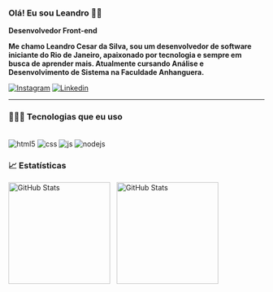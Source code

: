 
### Olá! Eu sou Leandro 👋🏽

**Desenvolvedor Front-end**

**Me chamo Leandro Cesar da Silva, sou um desenvolvedor de software iniciante do Rio de Janeiro, apaixonado por tecnologia e sempre em busca de aprender mais. Atualmente cursando Análise e Desenvolvimento de Sistema na Faculdade Anhanguera.**

[![Instagram](https://img.shields.io/badge/Instagram-E4405F?style=for-the-badge&logo=instagram&logoColor=white)](https://instagram.com/euchamit)
[![Linkedin](https://img.shields.io/badge/LinkedIn-0077B5?style=for-the-badge&logo=linkedin&logoColor=white)](https://linkedin.com/in/leandro-cesar2)

---

### 🧑🏻‍💻 Tecnologias que eu uso

<div style="display: inline_block"><br/>
<img align="center" alt="html5" src="https://img.shields.io/badge/HTML5-E34F26?style=for-the-badge&logo=html5&logoColor=white">
<img align="center" alt="css" src="https://img.shields.io/badge/CSS3-1572B6?&style=for-the-badge&logo=css3&logoColor=white">
<img align="center" alt="js" src="https://img.shields.io/badge/JavaScript-F7DF1E?style=for-the-badge&logo=javascript&logoColor=black">
<img align="center" alt="nodejs" src="https://img.shields.io/badge/Node.js-43853D?style=for-the-badge&logo=node.js&logoColor=white">

</div>

### 📈 Estatísticas

<p>
 <img
   align="left"
   alt="GitHub Stats"
   height="200"
   style="padding-right: 10px;"
   src="https://github-readme-stats.vercel.app/api?username=Chamit300&show_icons=true&theme=radical"
/>

<img
   align="left"
   alt="GitHub Stats"
   height="200"
   style="padding-right: 10px;"
   src="https://github-readme-stats.vercel.app/api/top-langs/?username=Chamit300&hide_progress=compact&theme=radical"
  />

  </p> 


